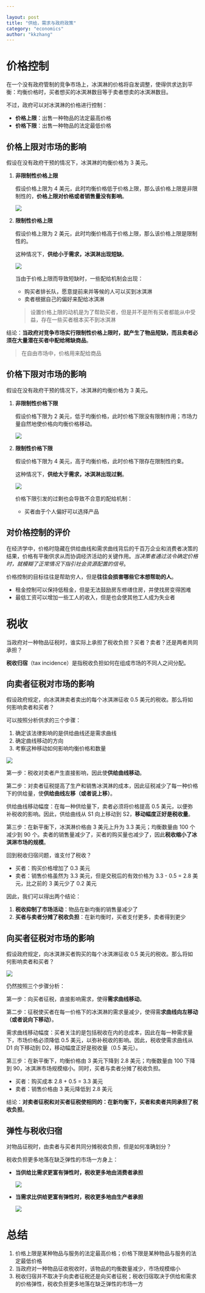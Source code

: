 ```yaml
---

layout: post
title: "供给，需求与政府政策"
category: "economics"
author: "kkzhang"
---
```


# 价格控制

在一个没有政府管制的竞争市场上，冰淇淋的价格将自发调整，使得供求达到平衡：均衡价格时，买者想买的冰淇淋数目等于卖者想卖的冰淇淋数目。

不过，政府可以对冰淇淋的价格进行控制：

- **价格上限**：出售一种物品的法定最高价格
- **价格下限**：出售一种物品的法定最低价格

## 价格上限对市场的影响

假设在没有政府干预的情况下，冰淇淋的均衡价格为 3 美元。

1. **非限制性价格上限**
    
    假设价格上限为 4 美元，此时均衡价格低于价格上限，那么该价格上限是非限制性的，**价格上限对价格或者销售量没有影响**。
    
    ![]({{site.baseurl}}/images/economics/chap6/eco_1.png)
    
2. **限制性价格上限**
    
    假设价格上限为 2 美元，此时均衡价格高于价格上限，那么该价格上限是限制性的。
    
    这种情况下，**供给小于需求，冰淇淋出现短缺**。
    
    ![]({{site.baseurl}}/images/economics/chap6/eco_2.png)
    
    当由于价格上限而导致短缺时，一些配给机制会出现：
    
    - 购买者排长队，愿意提前来并等候的人可以买到冰淇淋
    - 卖者根据自己的偏好来配给冰淇淋
    
    > 设置价格上限的动机是为了帮助买者，但是并不是所有买者都能从中受益，存在一些买者根本买不到冰淇淋
    > 

结论：**当政府对竞争市场实行限制性价格上限时，就产生了物品短缺，而且卖者必须在大量潜在买者中配给稀缺商品**。

> 在自由市场中，价格用来配给商品
> 

## 价格下限对市场的影响

假设在没有政府干预的情况下，冰淇淋的均衡价格为 3 美元。

1. **非限制性价格下限**
    
    假设价格下限为 2 美元，低于均衡价格，此时价格下限没有限制作用；市场力量自然地使价格向均衡价格移动。
    
    ![]({{site.baseurl}}/images/economics/chap6/eco_3.png)
    
2. **限制性价格下限**
    
    假设价格下限为 4 美元，高于均衡价格，此时价格下限存在限制性约束。
    
    这种情况下，**供给大于需求，冰淇淋出现过剩**。
    
    ![]({{site.baseurl}}/images/economics/chap6/eco_4.png)
    
    价格下限引发的过剩也会导致不合意的配给机制：
    
    - 买者由于个人偏好可以选择产品

## 对价格控制的评价

在经济学中，价格时隐藏在供给曲线和需求曲线背后的千百万企业和消费者决策的结果，价格有平衡供求从而协调经济活动的关键作用。*当决策者通过法令确定价格时，就模糊了正常情况下指引社会资源配置的信号*。

价格控制的目标往往是帮助穷人，但是**往往会损害哪些它本想帮助的人**。

- 租金控制可以保持低租金，但是无法鼓励房东修缮住房，并使找房变得困难
- 最低工资可以增加一些工人的收入，但是也会使其他工人成为失业者

# 税收

当政府对一种物品征税时，谁实际上承担了税收负担？买者？卖者？还是两者共同承担？

**税收归宿**（tax incidence）是指税收负担如何在组成市场的不同人之间分配。

## 向卖者征税对市场的影响

假设政府规定，向冰淇淋卖者卖出的每个冰淇淋征收 0.5 美元的税收。那么将如何影响卖者和买者？

可以按照分析供求的三个步骤：

1. 确定该法律影响的是供给曲线还是需求曲线
2. 确定曲线移动的方向
3. 考察这种移动如何影响均衡价格和数量

![]({{site.baseurl}}/images/economics/chap6/eco_5.png)

第一步：税收对卖者产生直接影响，因此使**供给曲线移动**。

第二步：对卖者征税提高了生产和销售冰淇淋的成本，因此征税减少了每一种价格下的供给量，使**供给曲线左移（或者说上移）**。

供给曲线移动幅度：在每一种供给量下，卖者必须将价格提高 0.5 美元，以便弥补税收的影响。因此，供给曲线从 S1 向上移动到 S2，**移动幅度正好是税收量**。

第三步：在新平衡下，冰淇淋价格由 3 美元上升为 3.3 美元；均衡数量由 100 个减少到 90 个。卖者的销售量减少了，买者的购买量也减少了，因此**税收缩小了冰淇淋市场的规模**。

回到税收归宿问题，谁支付了税收？

- 买者：购买价格增加了 0.3 美元
- 卖者：销售价格虽然为 3.3 美元，但是交税后的有效价格为 3.3 - 0.5 = 2.8 美元，比之前的 3 美元少了 0.2 美元

因此，我们可以得出两个结论：

1. **税收抑制了市场活动**：物品在新均衡的销售量减少了
2. **买者与卖者分摊了税收负担**：在新均衡时，买者支付更多，卖者得到更少

## 向买者征税对市场的影响

假设政府规定，向冰淇淋买者购买的每个冰淇淋征收 0.5 美元的税收。那么将如何影响卖者和买者？

![]({{site.baseurl}}/images/economics/chap6/eco_6.png)

仍然按照三个步骤分析：

第一步：向买者征税，直接影响需求，使得**需求曲线移动**。

第二步：征税使买者在每一价格下的冰淇淋的需求量减少，使得需**求曲线向左移动（或者说向下移动）**。

需求曲线移动幅度：买者关注的是包括税收在内的总成本，因此在每一种需求量下，市场价格必须降低 0.5 美元，以弥补税收的影响。因此，税收使需求曲线从 D1 向下移动到 D2，移动幅度正好是税收量（0.5 美元）。

第三步：在新平衡下，均衡价格由 3 美元下降到 2.8 美元；均衡数量由 100 下降到 90，冰淇淋市场规模缩小。同时，买者与卖者分摊了税收负担。

- 买者：购买成本 2.8 + 0.5 = 3.3 美元
- 卖者：销售价格由 3 美元降低到 2.8 美元

结论：**对卖者征税和对买者征税使相同的：在新均衡下，买者和卖者共同承担了税收负担**。

## 弹性与税收归宿

对物品征税时，由卖者与买者共同分摊税收负担，但是如何准确划分？

税收负担更多地落在缺乏弹性的市场一方身上：

- **当供给比需求更富有弹性时，税收更多地由消费者承担**
    
    ![]({{site.baseurl}}/images/economics/chap6/eco_7.png)
    
- **当需求比供给更富有弹性时，税收更多地由生产者承担**
    
    ![]({{site.baseurl}}/images/economics/chap6/eco_8.png)
    

# 总结

1. 价格上限是某种物品与服务的法定最高价格；价格下限是某种物品与服务的法定最低价格
2. 当政府对一种物品征收税收时，该物品的均衡数量减少，市场规模缩小
3. 税收归宿并不取决于向卖者征税还是向买者征税；税收归宿取决于供给和需求的价格弹性，税收负担更多地落在缺乏弹性的市场一方